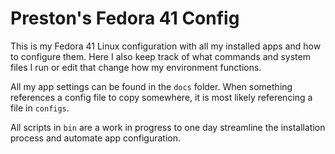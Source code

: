 # Preston's Fedora 41 Config

This is my Fedora 41 Linux configuration with all my installed apps and how to configure them. Here I also keep track of what commands and system files I run or edit that change how my environment functions.


All my app settings can be found in the `docs` folder. When something references a config file to copy somewhere, it is most likely referencing a file in `configs`.

All scripts in `bin` are a work in progress to one day streamline the installation process and automate app configuration.
